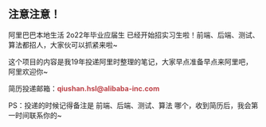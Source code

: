## 注意注意！
  <p>阿里巴巴本地生活 2o22年毕业应届生 已经开始招实习生啦！前端、后端、测试、算法都招人，大家伙可以抓紧来啦~</p>
  <p>这个项目的内容是我19年投递阿里时整理的笔记，大家早点准备早点来阿里吧，阿里欢迎你~</p>
  <p>简历投递邮箱：<strong><font color="#bd4147">qiushan.hsl@alibaba-inc.com</font></strong></p>
  <p>PS：投递的时候记得备注是 前端、后端、测试、算法 哪个，收到简历后，我会第一时间联系你的~</p>
